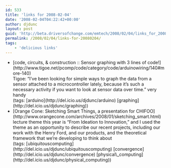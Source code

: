 ```yaml
---
id: 533
title: 'links for 2008-02-04'
date: '2008-02-04T04:22:42+00:00'
author: djdunc
layout: post
guid: 'http://beta.driversofchange.com/emtech/2008/02/04/links_for_20080204/'
permalink: /2008/02/04/links-for-20080204/
tags:
    - 'delicious links'
---
```


- <div class="delicious-link">[code, circuits, &amp; construction :: Sensor graphing with 3 lines of code!](http://www.tigoe.net/pcomp/code/category/code/arduinowiring/140#more-140)</div><div class="delicious-extended">Tigoe: “I’ve been looking for simple ways to graph the data from a sensor attached to a microcontroller lately, because it’s such a necessary activity if you want to look at sensor data over time.” very handy</div><div class="delicious-tags">(tags: [arduino](http://del.icio.us/djdunc/arduino) [graphing](http://del.icio.us/djdunc/graphing))</div>
- <div class="delicious-link">[Orange Cone: Sketching Smart Things, a presentation for CHIFOO](http://www.orangecone.com/archives/2008/01/sketching_smart.html)</div><div class="delicious-extended">lecture theme this year is “From Ideation to Innovation,” and I used the theme as an opportunity to describe our recent projects, including our work with the Henry Ford, and our products, and the theoretical framework that we’re developing to think about</div><div class="delicious-tags">(tags: [ubiquitouscomputing](http://del.icio.us/djdunc/ubiquitouscomputing) [convergence](http://del.icio.us/djdunc/convergence) [physical\_computing](http://del.icio.us/djdunc/physical_computing))</div>